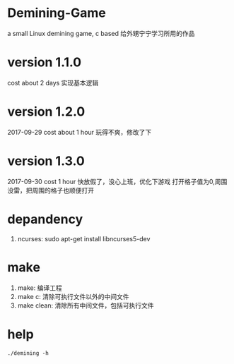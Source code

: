 # Demining-Game
a small Linux demining game, c based
给外甥宁宁学习所用的作品

# version 1.1.0
cost about 2 days
实现基本逻辑

# version 1.2.0
2017-09-29
cost about 1 hour
玩得不爽，修改了下

# version 1.3.0
2017-09-30
cost 1 hour
快放假了，没心上班，优化下游戏
打开格子值为0,周围没雷，把周围的格子也顺便打开

# depandency
1) ncurses:
	sudo apt-get install libncurses5-dev

# make
1) make:
	编译工程
2) make c:
	清除可执行文件以外的中间文件
3) make clean:
	清除所有中间文件，包括可执行文件


# help
	./demining -h
